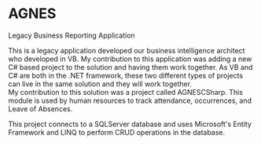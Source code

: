 # AGNES
Legacy Business Reporting Application


This is a legacy application developed our business intelligence architect who developed in VB.  My contribution to this application was 
adding a new C# based project to the solution and having them work together.  As VB and C# are both in the .NET framework, these
two different types of projects can live in the same solution and they will work together.  <br />
My contribution to this solution was a project called AGNESCSharp.  This module is used by human resources to track attendance, occurrences, and Leave of Absences.

This project connects to a SQLServer database and uses Microsoft's Entity Framework and LINQ to perform CRUD operations in the database.
